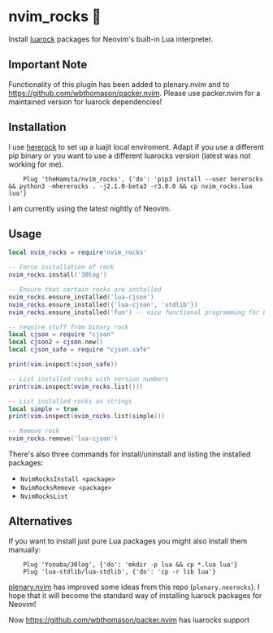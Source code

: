 # nvim_rocks 🤘

Install [luarock](https://luarocks.org/) packages for Neovim's built-in Lua interpreter.

## Important Note

Functionality of this plugin has been added to plenary.nvim and to https://github.com/wbthomason/packer.nvim. Please use packer.nvim for a maintained version for luarock dependencies!

## Installation

I use [hererock](https://github.com/luarocks/hererocks) to set up a luajit local enviroment.
Adapt if you use a different pip binary or you want to use a different luarocks version (latest was not working for me).

```vim
    Plug 'theHamsta/nvim_rocks', {'do': 'pip3 install --user hererocks && python3 -mhererocks . -j2.1.0-beta3 -r3.0.0 && cp nvim_rocks.lua lua'}
```

I am currently using the latest nightly of Neovim.

## Usage

```lua
local nvim_rocks = require'nvim_rocks'

-- Force installation of rock
nvim_rocks.install('30log')

-- Ensure that certain rocks are installed
nvim_rocks.ensure_installed('lua-cjson')
nvim_rocks.ensure_installed({'lua-cjson', 'stdlib'})
nvim_rocks.ensure_installed('fun') -- nice functional programming for LuaJIT!

-- require stuff from binary rock
local cjson = require "cjson"
local cjson2 = cjson.new()
local cjson_safe = require "cjson.safe"

print(vim.inspect(cjson_safe))

-- List installed rocks with version numbers
print(vim.inspect(nvim_rocks.list()))

-- List installed rocks as strings
local simple = true
print(vim.inspect(nvim_rocks.list(simple)))

-- Remove rock
nvim_rocks.remove('lua-cjson')
```

There's also three commands for install/uninstall and listing the installed packages:

 * `NvimRocksInstall <package>`
 * `NvimRocksRemove <package>`
 * `NvimRocksList`

## Alternatives

If you want to install just pure Lua packages you might also install them manually:

```vim
    Plug 'Yonaba/30log', {'do': 'mkdir -p lua && cp *.lua lua'}
    Plug 'lua-stdlib/lua-stdlib', {'do': 'cp -r lib lua'}
```

[plenary.nvim](https://github.com/nvim-lua/plenary.nvim) has improved some ideas from this repo (`plenary.neorocks`).
I hope that it will become the standard way of installing luarock packages for Neovim!

Now https://github.com/wbthomason/packer.nvim has luarocks support
